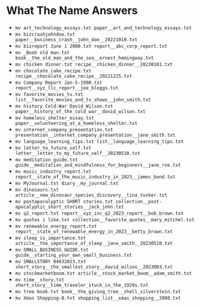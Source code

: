 # What The Name Answers
- `mv art_technology_essays.txt paper__art_and_technology_essays.txt`
- `mv bizcrashjohndoe.txt paper__business_crash__john_doe__20221010.txt`
- `mv bizreport June 1 2000.txt report__abc_corp_report.txt`
- `mv _Book old man.txt book__the_old_man_and_the_sea__ernest_hemingway.txt`
- `mv chicken dinner.txt recipe__chicken_dinner__20230101.txt`
- `mv chocolate_cake_recipe.txt recipe__chocolate_cake_recipe__20221225.txt`
- `mv Company Report Jan-5-1998.txt report__xyz_llc_report__joe_bloggs.txt`
- `mv favorite_movies_tv.txt list__favorite_movies_and_tv_shows__john_smith.txt`
- `mv history Cold-War David_Wilson.txt paper__history_of_the_cold_war__david_wilson.txt`
- `mv homeless_shelter_essay.txt paper__volunteering_at_a_homeless_shelter.txt`
- `mv internet_company_presentation.txt presentation__internet_company_presentation__jane_smith.txt`
- `mv language_learning_tips.txt list__language_learning_tips.txt`
- `mv letter_to_future_self.txt letter__letter_to_my_future_self__20230510.txt`
- `mv meditation_guide.txt guide__meditation_and_mindfulness_for_beginners__jane_roe.txt`
- `mv music_industry_report.txt report__state_of_the_music_industry_in_2023__james_bond.txt`
- `mv MyJournal.txt diary__my_journal.txt`
- `mv dinosaurs.txt article__new_dinosaur_species_discovery__tina_tucker.txt`
- `mv postapocalyptic SHORT stories.txt collection__post-apocalyptic_short_stories__jack_john.txt`
- `mv q2_report.txt report__xyz_inc_q2_2023_report__bob_brown.txt`
- `mv quotes i like.txt collection__favorite_quotes__mary_mitchel.txt`
- `mv renewable_energy_report.txt report__state_of_renewable_energy_in_2023__betty_brown.txt`
- `mv sleep_is_importance.txt article__the_importance_of_sleep__jane_smith__20230510.txt`
- `mv SMALL_BUSINESS_GUIDE.txt guide__starting_your_own_small_business.txt`
- `mv SMALLSTORY 04032023.txt short_story__the_smallest_story__david_wilson__2023003.txt`
- `mv stockmarketboom.txt article__stock_market_boom__adam_smith.txt`
- `mv time__story.txt short_story__time_traveler_stuck_in_the_1920s.txt`
- `mv tree book.txt book__the_giving_tree__shell_silverstein.txt`
- `mv Xmas Shopping-8.txt shopping_list__xmas_shopping__2008.txt`
